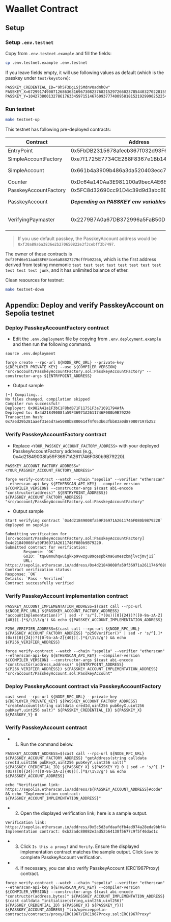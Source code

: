 # Waallet Contract

## Setup

### Setup `.env.testnet`

Copy from `.env.testnet.example` and fill the fields:

```bash
cp .env.testnet.example .env.testnet
```

If you leave fields empty, it will use following values as default (which is the passkey under `test/keystore`):

```env
PASSKEY_CREDENTIAL_ID="9h5F3DgLSjSMdnVOadmhCw"
PASSKEY_X=67299174900712686363169673082376821529726602378544032702281553676098545184711
PASSKEY_Y=104273800132786176334597151467609377740095818152192999025225464410568038480397
```

### Run testnet

```bash
make testnet-up
```

This testnet has following pre-deployed contracts:

| Contract              | Address                                    | Note                          |
| --------------------- | ------------------------------------------ | ----------------------------- |
| EntryPoint            | 0x5FbDB2315678afecb367f032d93F642f64180aa3 |                               |
| SimpleAccountFactory  | 0xe7f1725E7734CE288F8367e1Bb143E90bb3F0512 |                               |
| SimpleAccount         | 0x661b4a3909b486a3da520403ecc78f7a7b683c63 | Balance: 100 ether            |
| Counter               | 0xDc64a140Aa3E981100a9becA4E685f962f0cF6C9 |                               |
| PasskeyAccountFactory | 0x5FC8d32690cc91D4c39d9d3abcBD16989F875707 |                               |
| PasskeyAccount        | **_Depending on PASSKEY env variables_**   | Balance: 100 ether            |
| VerifyingPaymaster    | 0x2279B7A0a67DB372996a5FaB50D91eAA73d2eBe6 | EntryPoint deposit: 100 ether |

> If you use default passkey, the PasskeyAccount address would be `0xf30a89a6a3836e2b270650822e3f3cebff3b7497`.

The owner of these contracts is `0xf39Fd6e51aad88F6F4ce6aB8827279cffFb92266`, which is the first address derived from testing mnemonic `test test test test test test test test test test test junk`, and it has unlimited balance of ether.

Clean resources for testnet:

```bash
make testnet-down
```

## Appendix: Deploy and verify PasskeyAccount on Sepolia testnet

### Deploy PasskeyAccountFactory contract

- Edit the `.env.deployment` file by copying from `.env.deployment.example` and then run the following command.

```shell
source .env.deployment

forge create --rpc-url ${NODE_RPC_URL} --private-key ${DEPLOYER_PRIVATE_KEY} --use ${COMPILER_VERSION} "src/account/PasskeyAccountFactory.sol:PasskeyAccountFactory" --constructor-args ${ENTRYPOINT_ADDRESS}
```

- Output sample

```shell
[⠒] Compiling...
No files changed, compilation skipped
Compiler run successful!
Deployer: 0x982A41a1F3bC1F8bdB71F11751F3a71691794AfA
Deployed to: 0x4d21849008fa59F36971A2611746F080b9B79220
Transaction hash: 0x7a6d29b281aaef31e5d7ae5080b8800614f4f053b63fbb83a0d870807197b252
```

### Verify PasskeyAccountFactory contract

- Replace `<YOUR_PASSKEY_ACCOUNT_FACTORY_ADDRESS>` with your deployed PasskeyAccountFactory address (e.g., 0x4d21849008fa59F36971A2611746F080b9B79220).

```shell
PASSKEY_ACCOUNT_FACTORY_ADDRESS="<YOUR_PASSKEY_ACCOUNT_FACTORY_ADDRESS>"

forge verify-contract --watch --chain "sepolia" --verifier "etherscan" --etherscan-api-key ${ETHERSCAN_API_KEY} --compiler-version ${COMPILER_VERSION} --constructor-args $(cast abi-encode "constructor(address)" ${ENTRYPOINT_ADDRESS}) ${PASSKEY_ACCOUNT_FACTORY_ADDRESS} "src/account/PasskeyAccountFactory.sol:PasskeyAccountFactory"
```

- Output sample

```shell
Start verifying contract `0x4d21849008fa59F36971A2611746F080b9B79220` deployed on sepolia

Submitting verification for [src/account/PasskeyAccountFactory.sol:PasskeyAccountFactory] 0x4d21849008fa59F36971A2611746F080b9B79220.
Submitted contract for verification:
        Response: `OK`
        GUID: `tqw8mnuhqwuigkkp9vwzgu89qespbkma6umeszbmjlvcjmvj1i`
        URL: https://sepolia.etherscan.io/address/0x4d21849008fa59f36971a2611746f080b9b79220
Contract verification status:
Response: `OK`
Details: `Pass - Verified`
Contract successfully verified
```

### Verify PasskeyAccount implementation contract

```shell
PASSKEY_ACCOUNT_IMPLEMENTATION_ADDRESS=$(cast call --rpc-url ${NODE_RPC_URL} ${PASSKEY_ACCOUNT_FACTORY_ADDRESS} "accountImplementation()" | sed -r 's/^[.]*(0x)([0]{24})?([0-9a-zA-Z]{40})[.]*$/\1\3/g') && echo ${PASSKEY_ACCOUNT_IMPLEMENTATION_ADDRESS}

P256_VERIFIER_ADDRESS=$(cast call --rpc-url ${NODE_RPC_URL} ${PASSKEY_ACCOUNT_FACTORY_ADDRESS} "p256Verifier()" | sed -r 's/^[.]*(0x)([0]{24})?([0-9a-zA-Z]{40})[.]*$/\1\3/g') && echo ${P256_VERIFIER_ADDRESS}

forge verify-contract --watch --chain "sepolia" --verifier "etherscan" --etherscan-api-key ${ETHERSCAN_API_KEY} --compiler-version ${COMPILER_VERSION} --constructor-args $(cast abi-encode "constructor(address,address)" ${ENTRYPOINT_ADDRESS} ${P256_VERIFIER_ADDRESS}) ${PASSKEY_ACCOUNT_IMPLEMENTATION_ADDRESS} "src/account/PasskeyAccount.sol:PasskeyAccount"
```

### Deploy PasskeyAccount contract via PasskeyAccountFactory

```shell
cast send --rpc-url ${NODE_RPC_URL} --private-key ${DEPLOYER_PRIVATE_KEY} ${PASSKEY_ACCOUNT_FACTORY_ADDRESS} "createAccount(string calldata credId,uint256 pubKeyX,uint256 pubKeyY,uint256 salt)" ${PASSKEY_CREDENTIAL_ID} ${PASSKEY_X} ${PASSKEY_Y} 0
```

### Verify PasskeyAccount contract

- 1. Run the command below.

```shell
PASSKEY_ACCOUNT_ADDRESS=$(cast call --rpc-url ${NODE_RPC_URL} ${PASSKEY_ACCOUNT_FACTORY_ADDRESS} "getAddress(string calldata credId,uint256 pubKeyX,uint256 pubKeyY,uint256 salt)" ${PASSKEY_CREDENTIAL_ID} ${PASSKEY_X} ${PASSKEY_Y} 0 | sed -r 's/^[.]*(0x)([0]{24})?([0-9a-zA-Z]{40})[.]*$/\1\3/g') && echo ${PASSKEY_ACCOUNT_ADDRESS}

echo "Verification link: https://sepolia.etherscan.io/address/${PASSKEY_ACCOUNT_ADDRESS}#code" && echo "Implementation contract: ${PASSKEY_ACCOUNT_IMPLEMENTATION_ADDRESS}"
```

- 2. Open the displayed verification link; here is a sample output.

```shell
Verification link: https://sepolia.etherscan.io/address/0x5c5d3afdaafdfb4ad974a28eda9bbf4c91c043a6#code
Implementation contract: 0xb22adc80082e3ad52b64138f5677c9f5f46dad1c
```

- 3. Click `Is this a proxy?` and `Verify`. Ensure the displayed implementation contract matches the sample output. Click `Save` to complete PasskeyAccount verification.

- 4. If necessary, you can also verify PasskeyAccount (ERC1967Proxy) contract.

```shell
forge verify-contract --watch --chain "sepolia" --verifier "etherscan" --etherscan-api-key ${ETHERSCAN_API_KEY} --compiler-version ${COMPILER_VERSION} --constructor-args $(cast abi-encode "constructor(address,bytes)" ${PASSKEY_ACCOUNT_IMPLEMENTATION_ADDRESS} $(cast calldata "initialize(string,uint256,uint256)" ${PASSKEY_CREDENTIAL_ID} ${PASSKEY_X} ${PASSKEY_Y})) ${PASSKEY_ACCOUNT_ADDRESS} "lib/openzeppelin-contracts/contracts/proxy/ERC1967/ERC1967Proxy.sol:ERC1967Proxy"
```
